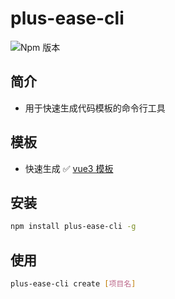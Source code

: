 # plus-ease-cli

![Npm 版本](https://img.shields.io/badge/plus%20ease%20cli-v0.0.1-green)

## 简介

- 用于快速生成代码模板的命令行工具

## 模板

- 快速生成 ✅ [vue3 模板](https://github.com/guo1186874557/vue-template.git)

## 安装

```bash
npm install plus-ease-cli -g
```

## 使用

```bash
plus-ease-cli create [项目名]
```
